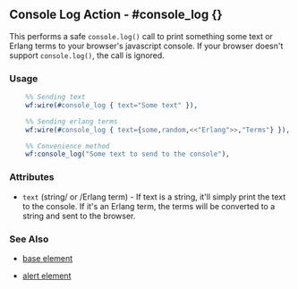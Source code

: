 

## Console Log Action - #console_log {}

  This performs a safe `console.log()` call to print something some text or Erlang terms to your browser's javascript console. If your browser doesn't support `console.log()`, the call is ignored.

### Usage

```erlang
	%% Sending text
	wf:wire(#console_log { text="Some text" }),

	%% Sending erlang terms
	wf:wire(#console_log { text={some,random,<<"Erlang">>,"Terms"} }),

	%% Convenience method
	wf:console_log("Some text to send to the console"),

```

### Attributes

   * `text` (string/ or /Erlang term) - If text is a string, it'll simply
	  print the text to the console. If it's an Erlang term, the terms will be
	  converted to a string and sent to the browser.

### See Also

 *  [base element](./action_base.md)

 *  [alert element](./alert.md)

 
